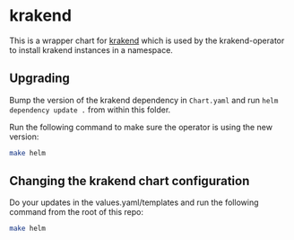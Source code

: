 # krakend

This is a wrapper chart for [krakend](https://www.krakend.io/) which is used by the krakend-operator to install krakend instances in a namespace.

## Upgrading

Bump the version of the krakend dependency in `Chart.yaml` and run `helm dependency update .` from within this folder.

Run the following command to make sure the operator is using the new version:

```bash
make helm
```

## Changing the krakend chart configuration

Do your updates in the values.yaml/templates and run the following command from the root of this repo:

```bash
make helm
```